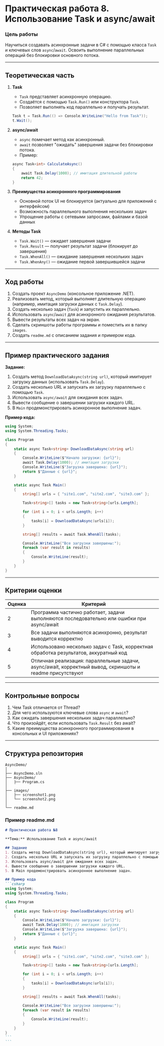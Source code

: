 # Практическая работа 8. Использование Task и async/await

### Цель работы

Научиться создавать асинхронные задачи в C# с помощью класса `Task` и ключевых слов `async`/`await`. Освоить выполнение параллельных операций без блокировки основного потока.

---

## **Теоретическая часть**

1. **Task**

   * `Task` представляет асинхронную операцию.
   * Создаётся с помощью `Task.Run()` или конструктора `Task`.
   * Позволяет выполнять код параллельно и получать результат.

   ```csharp
   Task t = Task.Run(() => Console.WriteLine("Hello from Task"));
   t.Wait();
   ```

2. **async/await**

   * `async` помечает метод как асинхронный.
   * `await` позволяет "ожидать" завершения задачи без блокировки потока.
   * Пример:

   ```csharp
   async Task<int> CalculateAsync()
   {
       await Task.Delay(1000); // имитация длительной работы
       return 42;
   }
   ```

3. **Преимущества асинхронного программирования**

   * Основной поток UI не блокируется (актуально для приложений с интерфейсом)
   * Возможность параллельного выполнения нескольких задач
   * Упрощение работы с сетевыми запросами, файлами и базой данных

4. **Методы Task**

   * `Task.Wait()` — ожидает завершения задачи
   * `Task.Result` — получает результат задачи (блокирует до завершения)
   * `Task.WhenAll()` — ожидание завершения нескольких задач
   * `Task.WhenAny()` — ожидание первой завершившейся задачи

---

## **Ход работы**

1. Создать проект `AsyncDemo` (консольное приложение .NET).
2. Реализовать метод, который выполняет длительную операцию (например, имитация загрузки данных с `Task.Delay`).
3. Создать несколько задач (`Task`) и запустить их параллельно.
4. Использовать `async`/`await` для асинхронного ожидания результатов.
5. Вывести результаты всех задач на экран.
6. Сделать скриншоты работы программы и поместить их в папку `images`.
7. Создать `readme.md` с описанием задания и примером кода.

---

## **Пример практического задания**

**Задание:**

1. Создать метод `DownloadDataAsync(string url)`, который имитирует загрузку данных (использовать `Task.Delay`).
2. Создать несколько URL и запускать их загрузку параллельно с помощью `Task`.
3. Использовать `async/await` для ожидания всех задач.
4. Вывести сообщение о завершении загрузки каждого URL.
5. В `Main` продемонстрировать асинхронное выполнение задач.

**Пример кода:**

```csharp
using System;
using System.Threading.Tasks;

class Program
{
    static async Task<string> DownloadDataAsync(string url)
    {
        Console.WriteLine($"Начало загрузки: {url}");
        await Task.Delay(1000); // имитация загрузки
        Console.WriteLine($"Загрузка завершена: {url}");
        return $"Данные с {url}";
    }

    static async Task Main()
    {
        string[] urls = { "site1.com", "site2.com", "site3.com" };

        Task<string>[] tasks = new Task<string>[urls.Length];

        for (int i = 0; i < urls.Length; i++)
        {
            tasks[i] = DownloadDataAsync(urls[i]);
        }

        string[] results = await Task.WhenAll(tasks);

        Console.WriteLine("Все загрузки завершены:");
        foreach (var result in results)
        {
            Console.WriteLine(result);
        }
    }
}
```

---

## **Критерии оценки**

| Оценка | Критерий                                                                                                 |
| ------ | -------------------------------------------------------------------------------------------------------- |
| 2      | Программа частично работает, задачи выполняются последовательно или ошибки при async/await               |
| 3      | Все задачи выполняются асинхронно, результат выводится корректно                                         |
| 4      | Использовано несколько задач с Task, корректная обработка результатов, аккуратный код                    |
| 5      | Отличная реализация: параллельные задачи, async/await, корректный вывод, скриншоты и readme присутствуют |

---

## **Контрольные вопросы**

1. Чем Task отличается от Thread?
2. Для чего используются ключевые слова `async` и `await`?
3. Как ожидать завершения нескольких задач параллельно?
4. Что произойдёт, если использовать `Task.Result` без await?
5. Какие преимущества асинхронного программирования в консольных и UI приложениях?

---

## **Структура репозитория**

```
AsyncDemo/
│
├── AsyncDemo.sln
├── AsyncDemo/
│   ├── Program.cs
│
├── images/
│   ├── screenshot1.png
│   └── screenshot2.png
│
└── readme.md
```

### **Пример readme.md**

````markdown
# Практическая работа №8

**Тема:** Использование Task и async/await  

## Задание
1. Создать метод DownloadDataAsync(string url), который имитирует загрузку данных с помощью Task.Delay.
2. Создать несколько URL и запускать их загрузку параллельно с помощью Task.
3. Использовать async/await для ожидания всех задач.
4. Вывести сообщение о завершении загрузки каждого URL.
5. В Main продемонстрировать асинхронное выполнение задач.

## Пример кода
```csharp
using System;
using System.Threading.Tasks;

class Program
{
    static async Task<string> DownloadDataAsync(string url)
    {
        Console.WriteLine($"Начало загрузки: {url}");
        await Task.Delay(1000); // имитация загрузки
        Console.WriteLine($"Загрузка завершена: {url}");
        return $"Данные с {url}";
    }

    static async Task Main()
    {
        string[] urls = { "site1.com", "site2.com", "site3.com" };

        Task<string>[] tasks = new Task<string>[urls.Length];

        for (int i = 0; i < urls.Length; i++)
        {
            tasks[i] = DownloadDataAsync(urls[i]);
        }

        string[] results = await Task.WhenAll(tasks);

        Console.WriteLine("Все загрузки завершены:");
        foreach (var result in results)
        {
            Console.WriteLine(result);
        }
    }
}
```
```
